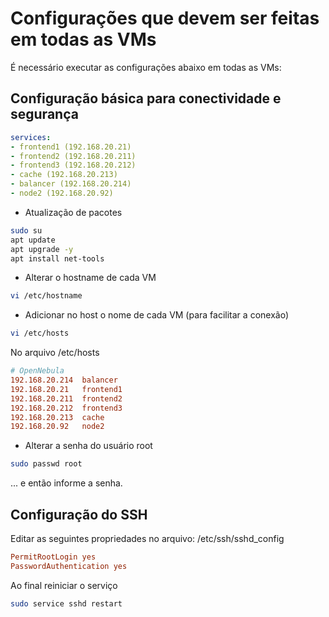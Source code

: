 # Configurações que devem ser feitas em todas as VMs

É necessário executar as configurações abaixo em todas as VMs:

## Configuração básica para conectividade e segurança
```yaml
services:
- frontend1 (192.168.20.21)
- frontend2 (192.168.20.211)
- frontend3 (192.168.20.212)
- cache (192.168.20.213)
- balancer (192.168.20.214)
- node2 (192.168.20.92)
```

- Atualização de pacotes
```sh
sudo su
apt update
apt upgrade -y
apt install net-tools
```

- Alterar o hostname de cada VM
```sh
vi /etc/hostname
```

- Adicionar no host o nome de cada VM (para facilitar a conexão)
```sh
vi /etc/hosts
```

No arquivo /etc/hosts
```conf
# OpenNebula
192.168.20.214  balancer
192.168.20.21   frontend1
192.168.20.211  frontend2
192.168.20.212  frontend3
192.168.20.213  cache
192.168.20.92   node2
```

- Alterar a senha do usuário root
```sh
sudo passwd root
```
... e então informe a senha.


## Configuração do SSH

Editar as seguintes propriedades no arquivo: /etc/ssh/sshd_config

```conf
PermitRootLogin yes
PasswordAuthentication yes
```

Ao final reiniciar o serviço
```sh
sudo service sshd restart
```

